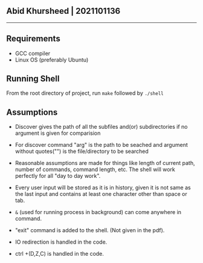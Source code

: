 ## Abid Khursheed | 2021101136

---

## Requirements

- GCC compiler
- Linux OS (preferably Ubuntu)

## Running Shell

From the root directory of project, run `make` followed by `./shell`


## Assumptions
- Discover gives the path of all the subfiles and(or) subdirectories if no argument is given for comparision
- For discover command "arg" is the path to be seached and argument without quotes("") is the file/directory to be searched

- Reasonable assumptions are made for things like length of current path, number of commands, command length, etc. The shell will work perfectly for all "day to day work".

- Every user input will be stored as it is in history, given it is not same as the last input and contains at least one character other than space or tab.

- `&` (used for running process in background) can come anywhere in command.

- "exit" command is added to the shell. (Not given in the pdf).
- IO redirection is handled in the code. 
- ctrl +(D,Z,C) is handled in the code.
